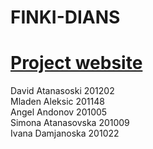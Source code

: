 # FINKI-DIANS
# [Project website](https://dians.ddcode.co/)


David Atanasoski 201202 <br />
Mladen Aleksic 201148 <br />
Angel Andonov 201005 <br />
Simona Atanasovska 201009 <br />
Ivana Damjanoska 201022 <br />

